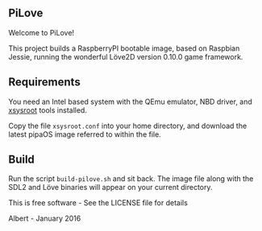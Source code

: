 ## PiLove

Welcome to PiLove!

This project builds a RaspberryPI bootable image, based on Raspbian Jessie, running the wonderful Löve2D version 0.10.0 game framework.

## Requirements

You need an Intel based system with the QEmu emulator, NBD driver, and [xsysroot](https://github.com/skarbat/xsysroot) tools installed.

Copy the file `xsysroot.conf` into your home directory, and download the latest pipaOS image referred to within the file.

## Build

Run the script `build-pilove.sh` and sit back. The image file along with the SDL2 and Löve binaries will appear on your current directory.

This is free software - See the LICENSE file for details

Albert - January 2016
